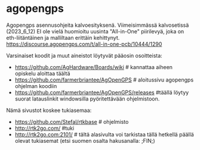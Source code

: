 # agopengps
Agopengps asennusohjeita kalvoesityksenä. Viimeisimmässä kalvosetissä (2023_6_12) EI ole vielä huomioitu uusinta "All-in-One" piirilevyä, joka on eth-liitäntäinen ja malliltaan erittäin kehittynyt.
https://discourse.agopengps.com/t/all-in-one-pcb/10444/1290 

Varsinaiset koodit ja muut aineistot löytyvät pääosin osoitteista:
- https://github.com/AgHardware/Boards/wiki # kannattaa aiheen opiskelu aloittaa täältä
- https://github.com/farmerbriantee/AgOpenGPS # aloitussivu agopengps ohjelman koodiin
- https://github.com/farmerbriantee/AgOpenGPS/releases  #täällä löytyy suorat latauslinkit windowsilla pyöritettävään ohjelmistoon.

Nämä sivustot koskee tukiasemaa:
- https://github.com/Stefal/rtkbase  # ohjelmisto
- http://rtk2go.com/  #tuki
- http://rtk2go.com:2101/  # tältä alasivulta voi tarkistaa tällä hetkellä päällä olevat tukiasemat (etsi suomen osalta hakusanalla: ;FIN;)

